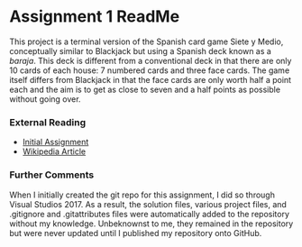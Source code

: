 # Assignment 1 ReadMe

This project is a terminal version of the Spanish card game Siete y Medio, conceptually similar to 
Blackjack but using a Spanish deck known as a *baraja*. This deck is different from a conventional
deck in that there are only 10 cards of each house: 7 numbered cards and three face cards. The game
itself differs from Blackjack in that the face cards are only worth half a point each and the aim is 
to get as close to seven and a half points as possible without going over.

### External Reading
- [Initial Assignment](https://www.pic.ucla.edu/~rsalazar/pic10c/assignments/hw1/)
- [Wikipedia Article](https://en.wikipedia.org/wiki/Sette_e_mezzo)

### Further Comments

When I initially created the git repo for this assignment, I did so through Visual Studios 2017. As a 
result, the solution files, various project files, and .gitignore and .gitattributes files were
automatically added to the repository without my knowledge. Unbeknownst to me, they remained in the
repository but were never updated until I published my repository onto GitHub.
